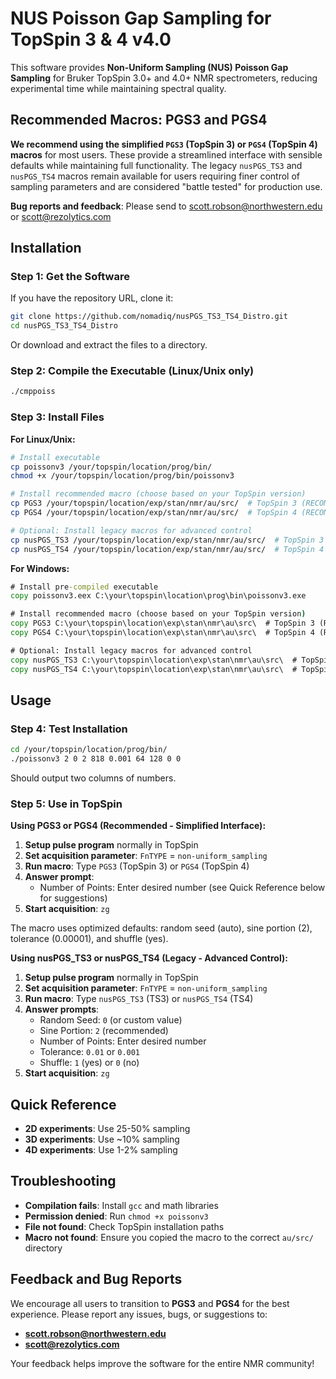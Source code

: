 # NUS Poisson Gap Sampling for TopSpin 3 & 4 v4.0

This software provides **Non-Uniform Sampling (NUS) Poisson Gap Sampling** for Bruker TopSpin 3.0+ and 4.0+ NMR spectrometers, reducing experimental time while maintaining spectral quality.

## Recommended Macros: PGS3 and PGS4

**We recommend using the simplified `PGS3` (TopSpin 3) or `PGS4` (TopSpin 4) macros** for most users. These provide a streamlined interface with sensible defaults while maintaining full functionality. The legacy `nusPGS_TS3` and `nusPGS_TS4` macros remain available for users requiring finer control of sampling parameters and are considered "battle tested" for production use.

**Bug reports and feedback**: Please send to scott.robson@northwestern.edu or scott@rezolytics.com

## Installation

### Step 1: Get the Software

If you have the repository URL, clone it:
```bash
git clone https://github.com/nomadiq/nusPGS_TS3_TS4_Distro.git
cd nusPGS_TS3_TS4_Distro
```

Or download and extract the files to a directory.

### Step 2: Compile the Executable (Linux/Unix only)

```bash
./cmppoiss
```

### Step 3: Install Files

**For Linux/Unix:**
```bash
# Install executable
cp poissonv3 /your/topspin/location/prog/bin/
chmod +x /your/topspin/location/prog/bin/poissonv3

# Install recommended macro (choose based on your TopSpin version)
cp PGS3 /your/topspin/location/exp/stan/nmr/au/src/  # TopSpin 3 (RECOMMENDED)
cp PGS4 /your/topspin/location/exp/stan/nmr/au/src/  # TopSpin 4 (RECOMMENDED)

# Optional: Install legacy macros for advanced control
cp nusPGS_TS3 /your/topspin/location/exp/stan/nmr/au/src/  # TopSpin 3 (legacy)
cp nusPGS_TS4 /your/topspin/location/exp/stan/nmr/au/src/  # TopSpin 4 (legacy)
```

**For Windows:**
```cmd
# Install pre-compiled executable
copy poissonv3.eex C:\your\topspin\location\prog\bin\poissonv3.exe

# Install recommended macro (choose based on your TopSpin version)
copy PGS3 C:\your\topspin\location\exp\stan\nmr\au\src\  # TopSpin 3 (RECOMMENDED)
copy PGS4 C:\your\topspin\location\exp\stan\nmr\au\src\  # TopSpin 4 (RECOMMENDED)

# Optional: Install legacy macros for advanced control
copy nusPGS_TS3 C:\your\topspin\location\exp\stan\nmr\au\src\  # TopSpin 3 (legacy)
copy nusPGS_TS4 C:\your\topspin\location\exp\stan\nmr\au\src\  # TopSpin 4 (legacy)
```

## Usage

### Step 4: Test Installation

```bash
cd /your/topspin/location/prog/bin/
./poissonv3 2 0 2 818 0.001 64 128 0 0
```
Should output two columns of numbers.

### Step 5: Use in TopSpin

**Using PGS3 or PGS4 (Recommended - Simplified Interface):**

1. **Setup pulse program** normally in TopSpin
2. **Set acquisition parameter**: `FnTYPE` = `non-uniform_sampling`
3. **Run macro**: Type `PGS3` (TopSpin 3) or `PGS4` (TopSpin 4)
4. **Answer prompt**:
   - Number of Points: Enter desired number (see Quick Reference below for suggestions)
5. **Start acquisition**: `zg`

The macro uses optimized defaults: random seed (auto), sine portion (2), tolerance (0.00001), and shuffle (yes).

**Using nusPGS_TS3 or nusPGS_TS4 (Legacy - Advanced Control):**

1. **Setup pulse program** normally in TopSpin
2. **Set acquisition parameter**: `FnTYPE` = `non-uniform_sampling`
3. **Run macro**: Type `nusPGS_TS3` (TS3) or `nusPGS_TS4` (TS4)
4. **Answer prompts**:
   - Random Seed: `0` (or custom value)
   - Sine Portion: `2` (recommended)
   - Number of Points: Enter desired number
   - Tolerance: `0.01` or `0.001`
   - Shuffle: `1` (yes) or `0` (no)
5. **Start acquisition**: `zg`

## Quick Reference

- **2D experiments**: Use 25-50% sampling
- **3D experiments**: Use ~10% sampling
- **4D experiments**: Use 1-2% sampling

## Troubleshooting

- **Compilation fails**: Install `gcc` and math libraries
- **Permission denied**: Run `chmod +x poissonv3`
- **File not found**: Check TopSpin installation paths
- **Macro not found**: Ensure you copied the macro to the correct `au/src/` directory

## Feedback and Bug Reports

We encourage all users to transition to **PGS3** and **PGS4** for the best experience. Please report any issues, bugs, or suggestions to:
- **scott.robson@northwestern.edu**
- **scott@rezolytics.com**

Your feedback helps improve the software for the entire NMR community!
